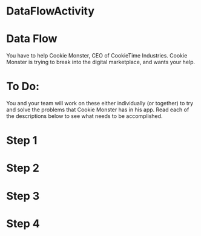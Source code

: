 # DataFlowActivity

# Data Flow

You have to help Cookie Monster, CEO of CookieTime Industries. Cookie Monster is trying to break into the digital marketplace, and wants your help.

# To Do:

You and your team will work on these either individually (or together) to try and solve the problems that Cookie Monster has in his app. Read each of the descriptions below to see what needs to be accomplished.

# Step 1

# Step 2

# Step 3

# Step 4
